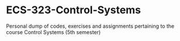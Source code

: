 # ECS-323-Control-Systems
Personal dump of codes, exercises and assignments pertaining to the course Control Systems (5th semester)
